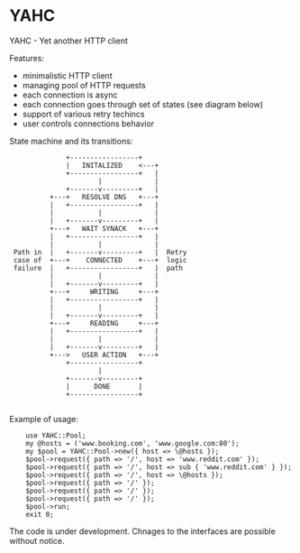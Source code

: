 # YAHC
YAHC - Yet another HTTP client

Features:
- minimalistic HTTP client
- managing pool of HTTP requests
- each connection is async
- each connection goes through set of states (see diagram below)
- support of various retry techincs
- user controls connections behavior

State machine and its transitions:
```
              +-----------------+            
              |   INITALIZED    <---+        
              +-----------------+   |        
                      |             |        
              +-------v---------+   |        
          +---+   RESOLVE DNS   +---+        
          |   +-----------------+   |        
          |           |             |        
          |   +-------v---------+   |        
          +---+   WAIT SYNACK   +---+        
          |   +-----------------+   |        
          |           |             |        
 Path in  |   +-------v---------+   |  Retry 
 case of  +---+    CONNECTED    +---+  logic 
 failure  |   +-----------------+   |  path  
          |           |             |        
          |   +-------v---------+   |        
          +---+     WRITING     +---+        
          |   +-----------------+   |        
          |           |             |        
          |   +-------v---------+   |        
          +---+     READING     +---+        
          |   +-----------------+   |        
          |           |             |        
          |   +-------v---------+   |        
          +--->   USER ACTION   +---+        
              +-----------------+            
                      |                      
              +-------v---------+            
              |      DONE       |            
              +-----------------+            
                                             
```

Example of usage:
```
    use YAHC::Pool;
    my @hosts = ('www.booking.com', 'www.google.com:80');
    my $pool = YAHC::Pool->new({ host => \@hosts });
    $pool->request({ path => '/', host => 'www.reddit.com' });
    $pool->request({ path => '/', host => sub { 'www.reddit.com' } });
    $pool->request({ path => '/', host => \@hosts });
    $pool->request({ path => '/' });
    $pool->request({ path => '/' });
    $pool->request({ path => '/' });
    $pool->run;
    exit 0;
```

The code is under development. Chnages to the interfaces are possible without notice.
